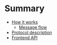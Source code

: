 # Summary

- [How it works](./Hole.md)
    - [Message flow](./Message-flow.md)
- [Protocol description](./Protocol.md)
- [Frontend API](./API.md)
